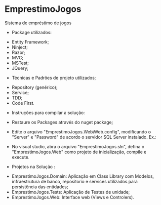 # EmprestimoJogos
Sistema de empréstimo de jogos

- Package utilizados:
* Entity Framework;
* Ninject;
* Razor;
* MVC;
* MSTest;
* JQuery;

- Técnicas e Padrões de projeto utilizados;
* Repository (genérico);
* Service;
* TDD;
* Code First.

- Instruções para compilar a solução:

* Restaure os Packages através do nuget package;

* Edite o arquivo "EmprestimoJogos.Web\Web.config", modificando o "Server" e "Password" de acordo o servidor SQL Server instalado.
 Ex.:
  <connectionStrings>
    <add name="Emprestimo" connectionString="Server=xxxxxx;Database=Emprestimo;User ID=sa;Password=xxxxx;" providerName="System.Data.SqlClient" />
  </connectionStrings>


* No visual studio, abra o arquivo "EmprestimoJogos.sln", defina o "EmprestimoJogos.Web" como projeto de inicialização, compile e execute.

- Projetos na Solução :

* EmprestimoJogos.Domain: Aplicação em Class Library com Modelos, infraestrutura de banco, repositorio e services utilizados para persistência das entidades;
* EmprestimoJogos.Tests: Aplicação de Testes de unidade;
* EmprestimoJogos.Web: Interface web (Views e Controlers).
